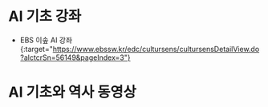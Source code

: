 # AI 기초 강좌
- EBS 이솦 AI 강좌{:target="https://www.ebssw.kr/edc/cultursens/cultursensDetailView.do?alctcrSn=56149&pageIndex=3"}

# AI 기초와 역사 동영상 
